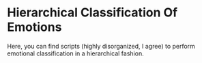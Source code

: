 # Hierarchical Classification Of Emotions

Here, you can find scripts (highly disorganized, I agree) to perform emotional classification in a hierarchical fashion. 
